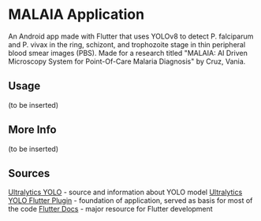 # MALAIA Application

An Android app made with Flutter that uses YOLOv8 to detect P. falciparum and P. vivax in the ring, schizont, and trophozoite stage in thin peripheral blood smear images (PBS).
Made for a research titled "MALAIA: AI Driven Microscopy System for Point-Of-Care Malaria Diagnosis" by Cruz, Vania.

## Usage

(to be inserted)

## More Info

(to be inserted)

## Sources

[Ultralytics YOLO](https://docs.ultralytics.com/) - source and information about YOLO model
[Ultralytics YOLO Flutter Plugin](https://github.com/ultralytics/yolo-flutter-app) - foundation of application, served as basis for most of the code
[Flutter Docs](https://docs.flutter.dev/) - major resource for Flutter development
